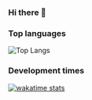 ### Hi there 👋

<!--
**hwisaac/hwisaac** is a ✨ _special_ ✨ repository because its `README.md` (this file) appears on your GitHub profile.

Here are some ideas to get you started:

- 🔭 I’m currently working on ...
- 🌱 I’m currently learning ...
- 👯 I’m looking to collaborate on ...
- 🤔 I’m looking for help with ...
- 💬 Ask me about ...
- 📫 How to reach me: ...
- 😄 Pronouns: ...
- ⚡ Fun fact: ...
-->

<h3>Top languages</h3>

![Top Langs](https://github-readme-stats.vercel.app/api/top-langs/?username=hwisaac&layout=compact&card_width=444&langs_count=8&theme=swift&hide=html,tex)

<h3>Development times</h3>

[![wakatime stats](https://github-readme-stats.vercel.app/api/wakatime?username=hwisaac&layout=compact&theme=swift)](https://github.com/anuraghazra/github-readme-stats)
